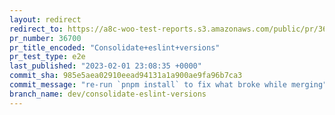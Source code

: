 ```yaml
---
layout: redirect
redirect_to: https://a8c-woo-test-reports.s3.amazonaws.com/public/pr/36700/e2e/index.html
pr_number: 36700
pr_title_encoded: "Consolidate+eslint+versions"
pr_test_type: e2e
last_published: "2023-02-01 23:08:35 +0000"
commit_sha: 985e5aea02910eead94131a1a900ae9fa96b7ca3
commit_message: "re-run `pnpm install` to fix what broke while merging"
branch_name: dev/consolidate-eslint-versions
---
```


